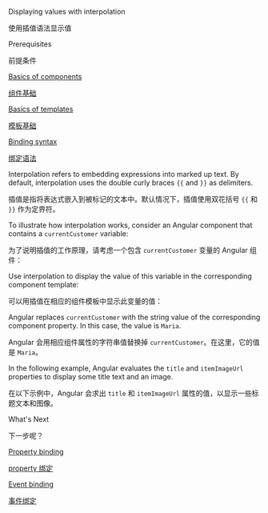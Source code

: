 Displaying values with interpolation

使用插值语法显示值

Prerequisites

前提条件

[Basics of components](guide/architecture-components)

[组件基础](guide/architecture-components)

[Basics of templates](guide/glossary#template)

[模板基础](guide/glossary#template)

[Binding syntax](guide/binding-syntax)

[绑定语法](guide/binding-syntax)

Interpolation refers to embedding expressions into marked up text. By default, interpolation uses the double curly braces `{{` and `}}` as delimiters.

插值是指将表达式嵌入到被标记的文本中。默认情况下，插值使用双花括号 `{{` 和 `}}` 作为定界符。

To illustrate how interpolation works, consider an Angular component that contains a `currentCustomer` variable:

为了说明插值的工作原理，请考虑一个包含 `currentCustomer` 变量的 Angular 组件：

Use interpolation to display the value of this variable in the corresponding component template:

可以用插值在相应的组件模板中显示此变量的值：

Angular replaces `currentCustomer` with the string value of the corresponding component property. In this case, the value is `Maria`.

Angular 会用相应组件属性的字符串值替换掉 `currentCustomer`。在这里，它的值是 `Maria`。

In the following example, Angular evaluates the `title` and `itemImageUrl` properties to display some title text and an image.

在以下示例中，Angular 会求出 `title` 和 `itemImageUrl` 属性的值，以显示一些标题文本和图像。

What's Next

下一步呢？

[Property binding](guide/property-binding)

[property 绑定](guide/property-binding)

[Event binding](guide/event-binding)

[事件绑定](guide/event-binding)